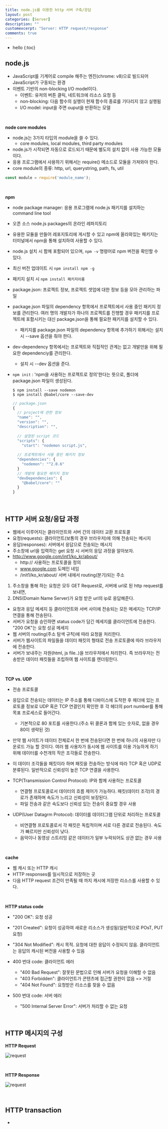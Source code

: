 ```yaml
---
title: node.js를 이용한 http 서버 구축/응답
layout: post
categories: [Server]
description: ""
customexcerpt: "Server: HTTP request/response"
comments: true
---
```


* hello
{:toc}

## node.js ##
 - JavaScript를 기계어로 compile 해주는 엔진(chrome: v8)으로 빌드되어 JavaScript가 구동되는 환경
 - 이벤트 기반의 non-blocking I/O model이다.
    - 이벤트: 유저의 버튼 클릭, 네트워크에 리소스 요청 등
    - non-blocking: 다음 함수의 실행이 현재 함수의 종료를 기다리지 않고 실행됨
    - I/O model: input을 주면 ouput을 반환하는 모델
    
 <br>
    
 **node core modules**
  - node.js는 3가지 타입의 module을 쓸 수 있다.
      - core modules, local modules, third party modules
  - node.js가 시작되면 자동으로 로드되기 때문에 별도의 설치 없이 사용 가능한 모듈이다.
  - 응용 프로그램에서 사용하기 위해서는 require() 메소드로 모듈을 가져와야 한다.
  - core module의 종류: http, url, querystring, path, fs, util
  
  ```js
  const module = require('module_name');
  ```
  
 <br>
 
 **npm**
  - node package manager: 응용 프로그램에 node.js 패키지를 설치하는 command line tool
  - 오픈 소스 node.js packages의 온라인 레파지토리
  - 유용한 모듈을 만들어 레포지토리에 게시할 수 있고 npm에 올라와있는 패키지는 터미널에서 npm을 통해 설치하여 사용할 수 있다.
  - node.js 설치 시 함께 포함되어 있으며, `npm -v` 명령어로 npm 버전을 확인할 수 있다.
  - 최신 버전 업데이트 시 `npm install npm -g`
  - 패키지 설치 시 `npm install 패키지이름`
  - package.json: 프로젝트 정보, 프로젝트 셋업에 대한 정보 등을 모아 관리하는 파일
  - package.json 파일의 dependency 항목에서 프로젝트에서 사용 중인 패키지 정보를 관리한다. 여러 명의 개발자가 하나의 프로젝트를 진행할 경우 패키지를 프로젝트에 포함시키는 대신 package.json을 통해 필요한 패키지를 설치할 수 있다.
      - 패키지를 package.json 파일의 dependency 항목에 추가하기 위해서는 설치 시 --save 옵션을 줘야 한다.
  - dev-dependency 항목에서는 프로젝트와 직접적인 관계는 없고 개발만을 위해 필요한 dependenciy를 관리한다.
      - 설치 시 --dev 옵션을 준다.
  - `npm init` : 'npm을 사용하는 프로젝트로 정의'한다는 뜻으로, 폴더에 package.json 파일이 생성된다.
  
    ```
    $ npm install --save nodemon
    $ npm install @babel/core --save-dev
    ```
    
    ```js
    // package.json
    {
      // project에 관한 정보
      "name": "",
      "version": "",
      "description": "",
      
      // 설정된 script 코드
      "scripts": {
        "start": "nodemon script.js",
        
      // 프로젝트에서 사용 중인 패키지 정보
      "dependencies": {
        "nodemon": "^2.0.6"
      }
      // 개발에 필요한 패키지 정보
      "devDependencies": {
        "@babel/core": ""
      }
    }
    ```
  
  <br>
  
## HTTP 서버 요청/응답 과정 ##
 - 웹에서 이루어지는 클라이언트와 서버 간의 데이터 교환 프로토콜
 - 요청(requests): 클라이언트(보통의 경우 브라우저)에 의해 전송되는 메시지
 - 응답(responses): 서버에서 응답으로 전송되는 메시지
 - 주소창에 url을 입력하는 get 요청 시 서버의 응답 과정을 알아보자.
 - http://www.google.com/int1/ko_kr/about/
   - http:// 사용하는 프로토콜을 정의
   - www.google.com 도메인 네임
   - /init1/ko_kr/about/ 서버 내에서 routing(분기)되는 주소
 1. 주소창을 통해 하는 요청은 모두 GET Request로, 서버에 url로 된 http request를 보내면,
 2. DNS(Domain Name Server)가 요청 받은 url의 ip로 응답해준다.
   - 요청과 응답 메세지 등 클라이언트와 서버 사이에 전송되는 모든 메세지는 TCP/IP 연결을 통해 전송된다. 
   - 서버가 요청을 승인하면 status code가 담긴 메세지를 클라이언트에 전송한다. "200 OK"는 요청 성공 메세지
   - 웹 서버의 routing(주소 탐색 규칙)에 따라 요청을 처리한다.
   - 서버가 웹사이트의 파일들을 데이터 패킷의 형태로 전송 프로토콜에 따라 브라우저에 전송한다.
   - 서버가 보내주는 자원(html, js file..)을 브라우저에서 처리한다. 즉 브라우저는 전송받은 데이터 패킷들을 조립하여 웹 사이트를 렌더링한다.
 
 <br>

 **TCP vs. UDP**
  - 전송 프로토콜
  - 응답으로 전송되는 데이터는 IP 주소를 통해 디바이스에 도착한 후 헤더에 있는 프로토콜 정보로 UDP 혹은 TCP 연결인지 확인한 후 각 헤더의 port number를 통해 목표 프로세스로 들어간다.
    - 기본적으로 80 포트를 사용한다.(주소 뒤 콜론과 함께 있는 숫자로, 없을 경우 80이 생략된 것)
    
  - 만약 웹 사이트가 데이터 전체로서 한 번에 전송된다면 한 번에 하나의 사용자만 다운로드 가능 할 것이다. 여러 웹 사용자가 동시에 웹 사이트를 이용 가능하게 하기 위해 데이터를 수천개의 작은 조각들로 전송한다.
  - 이 데이터 조각들을 패킷이라 하며 패킷을 전송하는 방식에 따라 TCP 혹은 UDP로 분류된다. 일반적으로 신뢰성이 높은 TCP 연결을 사용한다.
  - TCP(Transmission Control Protocol): IP와 함께 사용하는 프로토콜
    - 연결형 프로토콜로서 데이터의 흐름 제어가 가능하다. 패킷(데이터 조각)의 경로가 존재하며 속도가 느리고 신뢰성이 보장된다. 
    - 파일 전송과 같은 속도보다 신뢰성 있는 전송이 중요할 경우 사용
    
  - UDP(User Datagrm Protocol): 데이터를 데이터그램 단위로 처리하는 프로토콜
    - 비연결형 프로토콜로서 각 패킷은 독립적이며 서로 다른 경로로 전송된다. 속도가 빠르지만 신뢰성이 낮다.
    - 음악이나 동영상 스트리밍 같은 데이터가 일부 누락되어도 상관 없는 경우 사용
  
 <br>
  
 **cache**
  - 웹 캐시 또는 HTTP 캐시
  - HTTP responses를 일시적으로 저장하는 곳
  - 다음 HTTP request 조건이 만족될 때 까지 캐시에 저장한 리소스를 사용할 수 있다.

 <br>
 
 **HTTP status code**
  - "200 OK": 요청 성공
  - "201 Created": 요청이 성공하여 새로운 리소스가 생성됨(일반적으로 POsT, PUT 요청)
  - "304 Not Modified": 캐시 목적. 요청에 대한 응답이 수정되지 않음. 클라이언트는 응답의 캐시된 버전을 사용할 수 있음
  - 400 번대 code: 클라이언트 에러
    - "400 Bad Request": 잘못된 문법으로 인해 서버가 요청을 이해할 수 없음
    - "403 Forbidden": 클라이언트가 콘텐츠에 접근할 권한이 없음 => 거절
    - "404 Not Found": 요청받은 리소스를 찾을 수 없음
    
  - 500 번대 code: 서버 에러
    - "500 Internal Server Error": 서버가 처리할 수 없는 요청
 
 <br>
 
## HTTP 메시지의 구성 ##
 **HTTP Request**
 
 ![request](/assets/img/httpreq.png)
 
 <br>
 
 **HTTP Response**
 
 ![request](/assets/img/httpres.png)
 
<br>

## HTTP transaction ##
 - 
